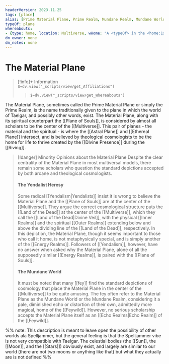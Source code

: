 ```yaml
---
headerVersion: 2023.11.25
tags: [place]
alias: [Prime Material Plane, Prime Realm, Mundane Realm, Mundane World]
typeOf: plane
whereabouts: 
- {type: home, location: Multiverse, wHome: "A <typeOf> in the <home:1s>"}
dm_owner: none
dm_notes: none
---
```

# The Material Plane
>[!info]+ Information  
> `$=dv.view("_scripts/view/get_Affiliations")`  
>> `$=dv.view("_scripts/view/get_Whereabouts")`

The Material Plane, sometimes called the Prime Material Plane or simply the Prime Realm, is the name traditionally given to the plane in which the world of Taelgar, and possibly other words, exist. The Material Plane, along with its spiritual counterpart the [[Plane of Souls]], is considered by almost all scholars to be the center of the [[Multiverse]]. This pair of planes - the material and the spiritual - is where the [[Astral Plane]] and [[Ethereal Plane]] intersect, and is believed by theological cosmologists to be the home for life to thrive created by the [[Divine Presence]] during the [[Riving]]. 

>[!danger] Minority Opinions about the Material Plane
>Despite the clear centrality of the Material Plane in most multiversal models, there remain some scholars who question the standard depictions accepted by both arcane and theological cosmologists.
> #### The Yendalist Heresy
>Some radical [[Yendalism|Yendalists]] insist it is wrong to believe the Material Plane and the [[Plane of Souls]] are at the center of the [[Multiverse]]. They argue the correct cosmological structure puts the [[Land of the Dead]] at the center of the [[Multiverse]], which they call the [[Land of the Dead|Divine Veil]], with the physical [[Inner Realms]]  and the spiritual [[Outer Realms]] extending below and above the dividing line of the [[Land of the Dead]], respectively. In this depiction, the Material Plane, though it seems important to those who call it home, is not metaphysically special, and is simply another of the [[Energy Realms]]. Followers of [[Yendalism]], however, have no answer when asked why the Material Plane, alone of all the supposedly similar [[Energy Realms]], is paired with the [[Plane of Souls]].
>#### The Mundane World
>It must be noted that many [[fey]] find the standard depictions of cosmology that place the Material Plane in the center of the [[Multiverse]] to be quite amusing. The fey often refer to the Material Plane as the Mundane World or the Mundane Realm, considering it a pale, diminished echo or distortion of their own, admittedly more magical, home of the [[Feywild]].  However, no serious scholarship accepts the Material Plane itself as an [[Echo Realms|Echo Realm]] of the [[Feywild]].
>

%% note: This description is meant to leave open the possibility of other worlds ala Spelljammer, but the general feeling is that the Spelljammer vibe is not very compatible with Taelgar. The celestial bodies (the [[Sun]], the [[Moon]], and the [[Stars]]) obviously exist, and largely are similar to our world (there are not two moons or anything like that) but what they actually are is not defined %%

